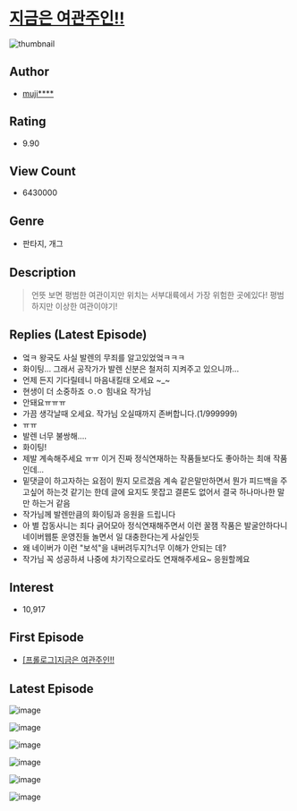 # [지금은 여관주인!!](https://comic.naver.com/bestChallenge/list?titleId=698191)
![thumbnail](https://image-comic.pstatic.net/user_contents_data/challenge_comic/2019/02/08/282731/thumbnail_202x164bdfbdf38_b2f4_48ed_ad96_5daf2778f78e_00001981.JPEG)

## Author
- [muji****](https://comic.naver.com/artistTitle?id=282731)

## Rating
- 9.90

## View Count
- 6430000

## Genre
- 판타지, 개그

## Description
> 언뜻 보면 평범한 여관이지만 위치는 서부대륙에서 가장 위험한 곳에있다! 평범하지만 이상한 여관이야기!

## Replies (Latest Episode)
- 엌ㅋ 왕국도 사실 발렌의 무죄를 알고있었엌ㅋㅋㅋ
- 화이팅... 그래서 공작가가 발렌 신분은 철저히 지켜주고 있으니까...
- 언제 든지 기다릴테니 마음내킬태 오세요 ~_~
- 현생이 더 소중하죠 ㅇ.ㅇ 힘내요 작가님
- 안돼요ㅠㅠㅠ
- 가끔 생각날때 오세요. 작가님 오실때까지 존버합니다.(1/999999)
- ㅠㅠ
- 발렌 너무 불쌍해....
- 화이팅!
- 제발 계속해주세요 ㅠㅠ 이거 진짜 정식연재하는 작품들보다도 좋아하는 최애 작품인데...
- 밑댓글이 하고자하는 요점이 뭔지 모르겠음 계속 같은말만하면서 뭔가 피드백을 주고싶어 하는것 같기는 한데 글에 요지도 못잡고 결론도 없어서 결국 하나마나한 말만 하는거 같음
- 작가님께 발렌만큼의 화이팅과 응원을 드립니다
- 아 별 잡동사니는 죄다 긁어모아 정식연재해주면서 이런 꿀잼 작품은 발굴안하다니 네이버웹툰 운영진들 놀면서 일 대충한다는게 사실인듯
- 왜 네이버가 이런 "보석"을 내버려두지?너무 이해가 안되는 데?
- 작가님 꼭 성공하셔 나중에 차기작으로라도 연재해주세요~ 응원할께요

## Interest
- 10,917

## First Episode
- [[프롤로그]지금은 여관주인!!](https://comic.naver.com/bestChallenge/detail?titleId=698191&no=79)

## Latest Episode
![image](https://image-comic.pstatic.net/user_contents_data/challenge_comic/2020/05/03/282731/upload_4062636298022172729.jpeg)

![image](https://image-comic.pstatic.net/user_contents_data/challenge_comic/2020/05/03/282731/upload_7364011443242809185.jpeg)

![image](https://image-comic.pstatic.net/user_contents_data/challenge_comic/2020/05/03/282731/upload_7377798034789447267.jpeg)

![image](https://image-comic.pstatic.net/user_contents_data/challenge_comic/2020/05/03/282731/upload_3978194939652170340.jpeg)

![image](https://image-comic.pstatic.net/user_contents_data/challenge_comic/2020/05/03/282731/upload_7016947075991627109.jpeg)

![image](https://image-comic.pstatic.net/user_contents_data/challenge_comic/2020/05/03/282731/upload_3689628117239935287.jpeg)
